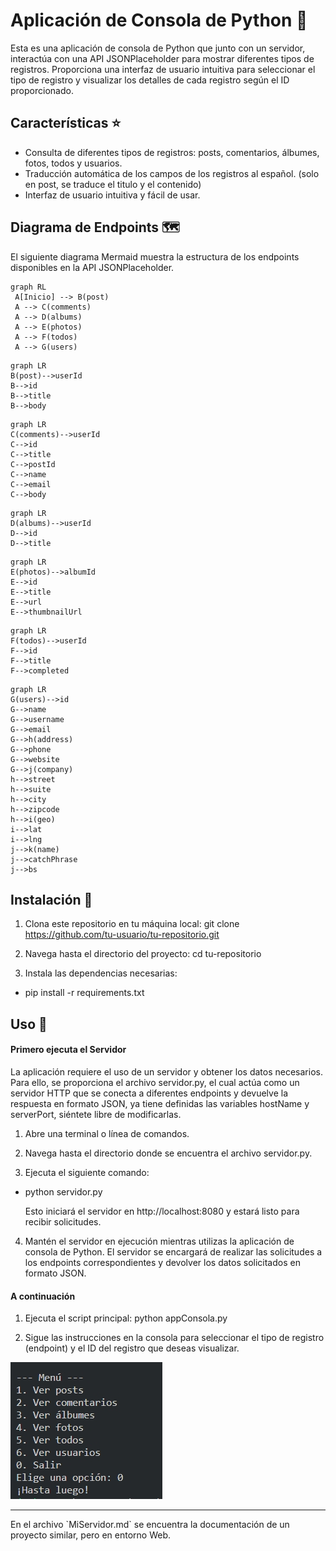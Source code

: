 # Aplicación de Consola de Python 🐍

Esta es una aplicación de consola de Python que junto con un servidor, interactúa con una API JSONPlaceholder para mostrar diferentes tipos de registros. Proporciona una interfaz de usuario intuitiva para seleccionar el tipo de registro y visualizar los detalles de cada registro según el ID proporcionado.

## Características ⭐️

- Consulta de diferentes tipos de registros: posts, comentarios, álbumes, fotos, todos y usuarios.
- Traducción automática de los campos de los registros al español. (solo en post, se traduce el titulo y el contenido)
- Interfaz de usuario intuitiva y fácil de usar.
## Diagrama de Endpoints 🗺️

El siguiente diagrama Mermaid muestra la estructura de los endpoints disponibles en la API JSONPlaceholder.

```mermaid
graph RL
 A[Inicio] --> B(post)
 A --> C(comments)
 A --> D(albums)
 A --> E(photos)
 A --> F(todos)
 A --> G(users)
 ```
  
 ```mermaid
graph LR
 B(post)-->userId
 B-->id
 B-->title
 B-->body
 ```
 ```mermaid
graph LR
 C(comments)-->userId
 C-->id
 C-->title
 C-->postId
 C-->name
 C-->email
 C-->body
 ```
 ```mermaid
graph LR
 D(albums)-->userId
 D-->id
 D-->title
 ```
 ```mermaid
graph LR
 E(photos)-->albumId
 E-->id
 E-->title
 E-->url
 E-->thumbnailUrl
 ```
 
 ```mermaid
graph LR
 F(todos)-->userId
 F-->id
 F-->title
 F-->completed
 ```
 ```mermaid
graph LR
 G(users)-->id
 G-->name
 G-->username
 G-->email
 G-->h(address)
 G-->phone
 G-->website
 G-->j(company)
 h-->street
 h-->suite
 h-->city
 h-->zipcode
 h-->i(geo)
 i-->lat
 i-->lng
 j-->k(name)
 j-->catchPhrase
 j-->bs
 ```
 
 
## Instalación 🚀


1. Clona este repositorio en tu máquina local:
git clone https://github.com/tu-usuario/tu-repositorio.git

2. Navega hasta el directorio del proyecto:
cd tu-repositorio
3. Instala las dependencias necesarias:
- pip install -r requirements.txt


## Uso 📖

#### Primero ejecuta el Servidor
La aplicación requiere el uso de un servidor y obtener los datos necesarios. Para ello, se proporciona el archivo servidor.py, el cual actúa como un servidor HTTP que se conecta a diferentes endpoints y devuelve la respuesta en formato JSON, ya tiene definidas las variables hostName y serverPort, siéntete libre de modificarlas.
1. Abre una terminal o línea de comandos.

2. Navega hasta el directorio donde se encuentra el archivo servidor.py.

3. Ejecuta el siguiente comando:

- python servidor.py

  Esto iniciará el servidor en http://localhost:8080 y estará listo para recibir solicitudes.

4. Mantén el servidor en ejecución mientras utilizas la aplicación de consola de Python. El servidor se encargará de realizar las solicitudes a los endpoints correspondientes y devolver los datos solicitados en formato JSON.


#### A continuación
1. Ejecuta el script principal:
python appConsola.py

2. Sigue las instrucciones en la consola para seleccionar el tipo de registro (endpoint) y el ID del registro que deseas visualizar.


![Pantalla con el menu](./imagenes/pantallappal.jpg)

<hr>
En el archivo `MiServidor.md` se encuentra la documentación de un proyecto similar, pero en entorno Web.



